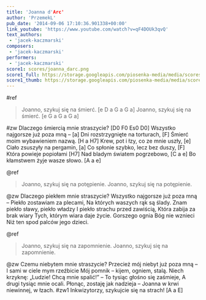 ```yaml
---
title: 'Joanna d'Arc'
author: 'PrzemekL'
pub_date: '2014-09-06 17:10:36.901338+00:00'
link_youtube: 'https://www.youtube.com/watch?v=qF4DOUk3qvQ'
text_authors:
 - 'jacek-kaczmarski'
composers:
 - 'jacek-kaczmarski'
performers:
 - 'jacek-kaczmarski'
score1: scores/joanna_darc.png
score1_full: https://storage.googleapis.com/piosenka-media/media/scores/joanna_darc.png
score1_thumb: https://storage.googleapis.com/piosenka-media/media/scores/joanna_darc.png.180x0_q85_upscale.jpg
---
```


#ref
>Joanno, szykuj się na śmierć. [e D a G a G a]
>Joanno, szykuj się na śmierć. [e G a G a G a]

#zw
Dlaczego śmiercią mnie straszycie? [D0 F0 Es0 D0]
Wszystko najgorsze już poza mną – [a]
Dni rozstrzygnięte na torturach, [F]
Śmierć moim wybawieniem nazwą. [H a H7]
Krew, pot i łzy, co ze mnie uszły, [e]
Ciało zsuszyły na pergamin, [a]
Co spłonie szybko, lecz bez duszy, [F]
Która powieje popiołami [H7]
Nad bladym światem pogrzebowo, [C a e]
Bo kłamstwem żyje wasze słowo. [A a e]

@ref
>Joanno, szykuj się na potępienie.
>Joanno, szykuj się na potępienie.

@zw
Dlaczego piekłem mnie straszycie?
Wszystko najgorsze już poza mną –
Piekło zostawiam za plecami,
Na których waszych rąk są ślady.
Znam piekło sławy, piekło władzy
I piekło strachu przed zawiścią,
Która zabija za brak wiary
Tych, którym wiara daje życie.
Gorszego ognia Bóg nie wznieci
Niż ten spod palców jego dzieci.

@ref
>Joanno, szykuj się na zapomnienie.
>Joanno, szykuj się na zapomnienie.

@zw
Czemu niebytem mnie straszycie?
Przecież mój niebyt już poza mną –
I sami w ciele mym rzeźbicie
Mój pomnik – kijem, ogniem, stalą.
Niech krzyknę: „Ludzie! Chcą mnie spalić!” –
To tysiąc głośno się zaśmieje,
A drugi tysiąc mnie ocali.
Płonąc, zostaję jak nadzieja –
Joanna w krwi niewinnej, w łzach.
#zw1
Inkwizytorzy, szykujcie się na strach! [A a E]